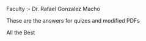 Faculty :- Dr. Rafael Gonzalez Macho

These are the answers for quizes and modified PDFs

All the Best
